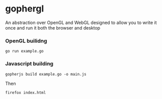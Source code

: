 # gophergl
An abstraction over OpenGL and WebGL designed to allow you to write it once and run it both the browser and desktop


### OpenGL builidng

```
go run example.go
```

### Javascript building

```
gopherjs build example.go -o main.js
```

Then
```
firefox index.html
```